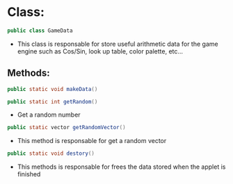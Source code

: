 # Class:

```java
public class GameData
```

* This class is responsable  for store useful arithmetic data for the game engine such as Cos/Sin, look up table, color palette, etc…

## Methods:

```java
public static void makeData()
```
```java
public static int getRandom()
```

* Get a random number

```java
public static vector getRandomVector()
```

* This method is responsable for get a random vector

```java
public static void destory()
```

* This methods is responsable for  frees the data stored when the applet is finished
